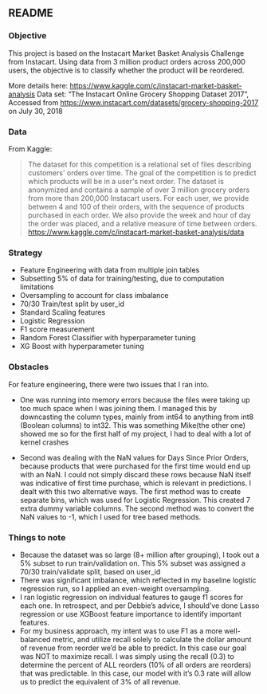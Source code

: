 ## README

### Objective
This project is based on the Instacart Market Basket Analysis Challenge from Instacart. Using data from 3 million product orders across 200,000 users, the objective is to classify whether the product will be reordered.

More details here: https://www.kaggle.com/c/instacart-market-basket-analysis
Data set: “The Instacart Online Grocery Shopping Dataset 2017”, Accessed from https://www.instacart.com/datasets/grocery-shopping-2017 on July 30, 2018


### Data
From Kaggle: 
> The dataset for this competition is a relational set of files describing customers' orders over time. The goal of the competition is to predict which products will be in a user's next order. The dataset is anonymized and contains a sample of over 3 million grocery orders from more than 200,000 Instacart users. For each user, we provide between 4 and 100 of their orders, with the sequence of products purchased in each order. We also provide the week and hour of day the order was placed, and a relative measure of time between orders. 
https://www.kaggle.com/c/instacart-market-basket-analysis/data

### Strategy
- Feature Engineering with data from multiple join tables
- Subsetting 5% of data for training/testing, due to computation limitations
- Oversampling to account for class imbalance
- 70/30 Train/test split by user_id
- Standard Scaling features
- Logistic Regression
- F1 score measurement
- Random Forest Classifier with hyperparameter tuning
- XG Boost with hyperparameter tuning

### Obstacles
For feature engineering, there were two issues that I ran into. 

- One was running into memory errors because the files were taking up too much space when I was joining them. I managed this by downcasting the column types, mainly from int64 to anything from int8 (Boolean columns) to int32. This was something Mike(the other one) showed me so for the first half of my project, I had to deal with a lot of kernel crashes

- Second was dealing with the NaN values for Days Since Prior Orders, because products that were purchased for the first time would end up with an NaN. I could not simply discard these rows because NaN itself was indicative of first time purchase, which is relevant in predictions. I dealt with this two alternative ways. The first method was to create separate bins, which was used for Logistic Regression. This created 7 extra dummy variable columns. The second method was to convert the NaN values to -1, which I used for tree based methods. 

### Things to note
- Because the dataset was so large (8+ million after grouping), I took out a 5% subset to run train/validation on. This 5% subset was assigned a 70/30 train/validate split, based on user_id
- There was significant imbalance, which reflected in my baseline logistic regression run, so I applied an even-weight oversampling.
- I ran logistic regression on individual features to gauge f1 scores for each one. In retrospect, and per Debbie’s advice, I should’ve done Lasso regression or use XGBoost feature importance to identify important features.
- For my business approach, my intent was to use F1 as a more well-balanced metric, and utilize recall solely to calculate the dollar amount of revenue from reorder we’d be able to predict. In this case our goal was NOT to maximize recall. I was simply using the recall (0.3) to determine the percent of ALL reorders (10% of all orders are reorders) that was predictable. In this case, our model with it’s 0.3 rate will allow us to predict the equivalent of 3% of all revenue.

